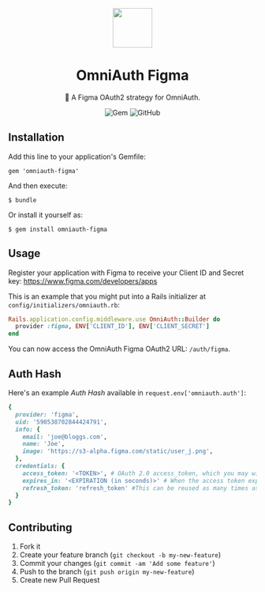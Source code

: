 <div style="text-align: center;">
<img src="https://d2eip9sf3oo6c2.cloudfront.net/tags/images/000/001/237/square_256/figma-1-logo.png" width="80">

# OmniAuth Figma
🚀 A Figma OAuth2 strategy for OmniAuth.

![Gem](https://img.shields.io/gem/v/omniauth-figma?style=flat-square) 
![GitHub](https://img.shields.io/github/license/jamieecarr/omniauth-figma?style=flat-square)
</div>

## Installation

Add this line to your application's Gemfile:

    gem 'omniauth-figma'

And then execute:

    $ bundle

Or install it yourself as:

    $ gem install omniauth-figma


## Usage

Register your application with Figma to receive your Client ID and Secret key: https://www.figma.com/developers/apps

This is an example that you might put into a Rails initializer at `config/initializers/omniauth.rb`:

```ruby
Rails.application.config.middleware.use OmniAuth::Builder do
  provider :figma, ENV['CLIENT_ID'], ENV['CLIENT_SECRET']
end
```

You can now access the OmniAuth Figma OAuth2 URL: `/auth/figma`.


## Auth Hash
Here's an example *Auth Hash* available in `request.env['omniauth.auth']`:

```ruby
{
  provider: 'figma',
  uid: '590538702844424791',
  info: {
    email: 'joe@bloggs.com',
    name: 'Joe',
    image: 'https://s3-alpha.figma.com/static/user_j.png',
  },
  credentials: {
    access_token: '<TOKEN>', # OAuth 2.0 access_token, which you may wish to store
    expires_in: '<EXPIRATION (in seconds)>' # When the access token expires (it always will)
    refresh_token: 'refresh_token' #This can be reused as many times as necessary to retrieve a new access_token. 
  }
}
```



## Contributing

1.  Fork it
2.  Create your feature branch (`git checkout -b my-new-feature`)
3.  Commit your changes (`git commit -am 'Add some feature'`)
4.  Push to the branch (`git push origin my-new-feature`)
5.  Create new Pull Request